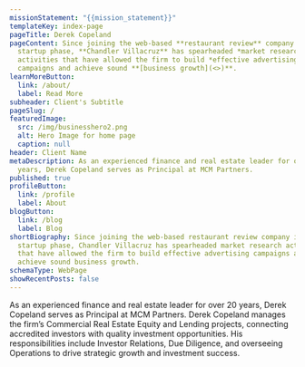 ```yaml
---
missionStatement: "{{mission_statement}}"
templateKey: index-page
pageTitle: Derek Copeland
pageContent: Since joining the web-based **restaurant review** company in its
  startup phase, **Chandler Villacruz** has spearheaded *market research*
  activities that have allowed the firm to build *effective advertising*
  campaigns and achieve sound **[business growth](<>)**.
learnMoreButton:
  link: /about/
  label: Read More
subheader: Client's Subtitle
pageSlug: /
featuredImage:
  src: /img/businesshero2.png
  alt: Hero Image for home page
  caption: null
header: Client Name
metaDescription: As an experienced finance and real estate leader for over 20
  years, Derek Copeland serves as Principal at MCM Partners.
published: true
profileButton:
  link: /profile
  label: About
blogButton:
  link: /blog
  label: Blog
shortBiography: Since joining the web-based restaurant review company in its
  startup phase, Chandler Villacruz has spearheaded market research activities
  that have allowed the firm to build effective advertising campaigns and
  achieve sound business growth.
schemaType: WebPage
showRecentPosts: false
---
```

As an experienced finance and real estate leader for over 20 years, Derek Copeland serves as Principal at MCM Partners. Derek Copeland manages the firm’s Commercial Real Estate Equity and Lending projects, connecting accredited investors with quality investment opportunities. His responsibilities include Investor Relations, Due Diligence, and overseeing Operations to drive strategic growth and investment success.